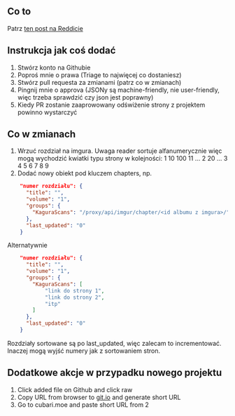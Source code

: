 Co to
---

Patrz [ten post na Reddicie](https://www.reddit.com/r/manga/comments/mcicbp/sl_how_to_host_a_series_on_imgur_with_guyamoe/)

Instrukcja jak coś dodać
---

1. Stwórz konto na Githubie
2. Poproś mnie o prawa (Triage to najwięcej co dostaniesz)
3. Stwórz pull requesta za zmianami (patrz co w zmianach)
4. Pingnij mnie o approva (JSONy są machine-friendly, nie user-friendly, więc trzeba sprawdzić czy json jest poprawny)
5. Kiedy PR zostanie zaaprowowany odświżenie strony z projektem powinno wystarczyć

Co w zmianach
---

1. Wrzuć rozdział na imgura. Uwaga reader sortuje alfanumerycznie więc mogą wychodzić kwiatki typu strony w kolejności:
1 10 100 11 ... 2 20 ... 3 4 5 6 7 8 9
2. Dodać nowy obiekt pod kluczem chapters, np.

```json
    "numer rozdziału": {
      "title": "",
      "volume": "1",
      "groups": {
        "KaguraScans": "/proxy/api/imgur/chapter/<id albumu z imgura>/"
      },
      "last_updated": "0"
    }
```

Alternatywnie

```json
    "numer rozdziału": {
      "title": "",
      "volume": "1",
      "groups": {
        "KaguraScans": [
            "link do strony 1",
            "link do strony 2",
            "itp"
        ]
      },
      "last_updated": "0"
    }
```

Rozdziały sortowane są po last_updated, więc zalecam to incrementować. Inaczej mogą wyjść numery jak z sortowaniem stron.

Dodatkowe akcje w przypadku nowego projektu
---

1. Click added file on Github and click raw
2. Copy URL from browser to [git.io](https://git.io/) and generate short URL
3. Go to cubari.moe and paste short URL from 2